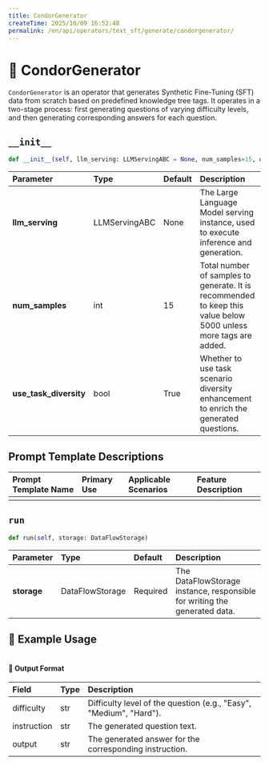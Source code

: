 ```yaml
---
title: CondorGenerator
createTime: 2025/10/09 16:52:48
permalink: /en/api/operators/text_sft/generate/condorgenerator/
---
```


# 📘 CondorGenerator

`CondorGenerator` is an operator that generates Synthetic Fine-Tuning (SFT) data from scratch based on predefined knowledge tree tags. It operates in a two-stage process: first generating questions of varying difficulty levels, and then generating corresponding answers for each question.

## `__init__`
```python
def __init__(self, llm_serving: LLMServingABC = None, num_samples=15, use_task_diversity=True)
```
| Parameter | Type | Default | Description |
| :--- | :--- | :--- | :--- |
| **llm_serving** | LLMServingABC | None | The Large Language Model serving instance, used to execute inference and generation. |
| **num_samples** | int | 15 | Total number of samples to generate. It is recommended to keep this value below 5000 unless more tags are added. |
| **use_task_diversity** | bool | True | Whether to use task scenario diversity enhancement to enrich the generated questions. |

## Prompt Template Descriptions
| Prompt Template Name | Primary Use | Applicable Scenarios | Feature Description |
| :--- | :--- | :--- | :--- |
| | | | |

## `run`
```python
def run(self, storage: DataFlowStorage)
```
| Parameter | Type | Default | Description |
| :--- | :--- | :--- | :--- |
| **storage** | DataFlowStorage | Required | The DataFlowStorage instance, responsible for writing the generated data. |

## 🧠 Example Usage
```python

```

#### 🧾 Output Format
| Field | Type | Description |
| :--- | :--- | :--- |
| difficulty | str | Difficulty level of the question (e.g., "Easy", "Medium", "Hard"). |
| instruction | str | The generated question text. |
| output | str | The generated answer for the corresponding instruction. |
